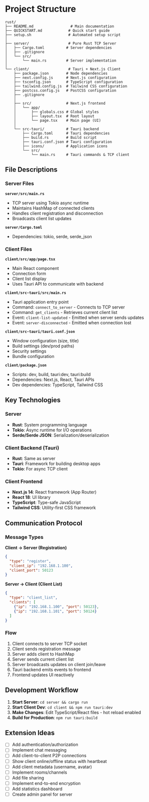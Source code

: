 # Project Structure

```
rust/
├── README.md                 # Main documentation
├── QUICKSTART.md            # Quick start guide
├── setup.sh                 # Automated setup script
│
├── server/                  # Pure Rust TCP Server
│   ├── Cargo.toml          # Server dependencies
│   ├── .gitignore
│   └── src/
│       └── main.rs         # Server implementation
│
└── client/                  # Tauri + Next.js Client
    ├── package.json        # Node dependencies
    ├── next.config.js      # Next.js configuration
    ├── tsconfig.json       # TypeScript configuration
    ├── tailwind.config.js  # Tailwind CSS configuration
    ├── postcss.config.js   # PostCSS configuration
    ├── .gitignore
    │
    ├── src/                # Next.js frontend
    │   └── app/
    │       ├── globals.css # Global styles
    │       ├── layout.tsx  # Root layout
    │       └── page.tsx    # Main page (UI)
    │
    └── src-tauri/          # Tauri backend
        ├── Cargo.toml      # Tauri dependencies
        ├── build.rs        # Build script
        ├── tauri.conf.json # Tauri configuration
        ├── icons/          # Application icons
        └── src/
            └── main.rs     # Tauri commands & TCP client
```

## File Descriptions

### Server Files

**`server/src/main.rs`**
- TCP server using Tokio async runtime
- Maintains HashMap of connected clients
- Handles client registration and disconnection
- Broadcasts client list updates

**`server/Cargo.toml`**
- Dependencies: tokio, serde, serde_json

### Client Files

**`client/src/app/page.tsx`**
- Main React component
- Connection form
- Client list display
- Uses Tauri API to communicate with backend

**`client/src-tauri/src/main.rs`**
- Tauri application entry point
- Command: `connect_to_server` - Connects to TCP server
- Command: `get_clients` - Retrieves current client list
- Event: `client-list-updated` - Emitted when server sends updates
- Event: `server-disconnected` - Emitted when connection lost

**`client/src-tauri/tauri.conf.json`**
- Window configuration (size, title)
- Build settings (dev/prod paths)
- Security settings
- Bundle configuration

**`client/package.json`**
- Scripts: dev, build, tauri:dev, tauri:build
- Dependencies: Next.js, React, Tauri APIs
- Dev dependencies: TypeScript, Tailwind CSS

## Key Technologies

### Server
- **Rust**: System programming language
- **Tokio**: Async runtime for I/O operations
- **Serde/Serde JSON**: Serialization/deserialization

### Client Backend (Tauri)
- **Rust**: Same as server
- **Tauri**: Framework for building desktop apps
- **Tokio**: For async TCP client

### Client Frontend
- **Next.js 14**: React framework (App Router)
- **React 18**: UI library
- **TypeScript**: Type-safe JavaScript
- **Tailwind CSS**: Utility-first CSS framework

## Communication Protocol

### Message Types

**Client → Server (Registration)**
```json
{
  "type": "register",
  "client_ip": "192.168.1.100",
  "client_port": 50123
}
```

**Server → Client (Client List)**
```json
{
  "type": "client_list",
  "clients": [
    {"ip": "192.168.1.100", "port": 50123},
    {"ip": "192.168.1.101", "port": 50124}
  ]
}
```

### Flow
1. Client connects to server TCP socket
2. Client sends registration message
3. Server adds client to HashMap
4. Server sends current client list
5. Server broadcasts updates on client join/leave
6. Tauri backend emits events to frontend
7. Frontend updates UI reactively

## Development Workflow

1. **Start Server**: `cd server && cargo run`
2. **Start Client Dev**: `cd client && npm run tauri:dev`
3. **Make Changes**: Edit TypeScript/React files - hot reload enabled
4. **Build for Production**: `npm run tauri:build`

## Extension Ideas

- [ ] Add authentication/authorization
- [ ] Implement chat messaging
- [ ] Add client-to-client P2P connections
- [ ] Show client online/offline status with heartbeat
- [ ] Add client metadata (username, avatar)
- [ ] Implement rooms/channels
- [ ] Add file sharing
- [ ] Implement end-to-end encryption
- [ ] Add statistics dashboard
- [ ] Create admin panel for server
